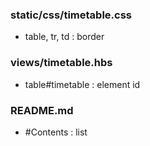 ### static/css/timetable.css
+ table, tr, td : border

### views/timetable.hbs
+ table#timetable : element id
  
### README.md
+ #Contents : list